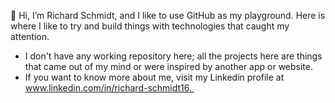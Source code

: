 👋 Hi, I’m Richard Schmidt, and I like to use GitHub as my playground. Here is where I like to try and build things with technologies that caught my attention.
- I don't have any working repository here; all the projects here are things that came out of my mind or were inspired by another app or website.
- If you want to know more about me, visit my Linkedin profile at www.linkedin.com/in/richard-schmidt16. 

<!---
Richard-S16/Richard-S16 is a ✨ special ✨ repository because its `README.md` (this file) appears on your GitHub profile.
You can click the Preview link to take a look at your changes.
--->
